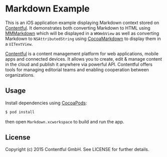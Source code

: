 # Markdown Example

This is an iOS application example displaying Markdown context stored on [Contentful][1]. It demonstrates both converting Markdown to HTML using [MMMarkdown][3] which will be displayed in a `WKWebView` as well as converting Markdown to `NSAttributedString` using [CocoaMarkdown][4] to display them in a `UITextView`.

[Contentful][1] is a content management platform for web applications, mobile apps and connected devices. It allows you to create, edit & manage content in the cloud and publish it anywhere via powerful API. Contentful offers tools for managing editorial teams and enabling cooperation between organizations.

## Usage

Install dependencies using [CocoaPods][2]:

```bash
$ pod install
```

then open `Markdown.xcworkspace` to build and run the app.

## License

Copyright (c) 2015 Contentful GmbH. See LICENSE for further details.


[1]: https://www.contentful.com
[2]: http://cocoapods.org
[3]: https://github.com/mdiep/MMMarkdown
[4]: https://github.com/indragiek/CocoaMarkdown
